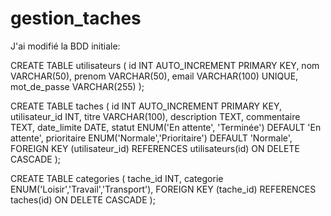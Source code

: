 # gestion_taches
 
 J'ai modifié la BDD initiale:

CREATE TABLE utilisateurs (
    id INT AUTO_INCREMENT PRIMARY KEY,
    nom VARCHAR(50),
    prenom VARCHAR(50),
    email VARCHAR(100) UNIQUE,
    mot_de_passe VARCHAR(255)
);

CREATE TABLE taches (
    id INT AUTO_INCREMENT PRIMARY KEY,
    utilisateur_id INT,
    titre VARCHAR(100),
    description TEXT,
    commentaire TEXT,
    date_limite DATE,
    statut ENUM('En attente', 'Terminée') DEFAULT 'En attente',
    prioritaire ENUM('Normale','Prioritaire') DEFAULT 'Normale',
    FOREIGN KEY (utilisateur_id) REFERENCES utilisateurs(id) ON DELETE CASCADE
);

CREATE TABLE categories (
    tache_id INT,
    categorie ENUM('Loisir','Travail','Transport'),
    FOREIGN KEY (tache_id) REFERENCES taches(id) ON DELETE CASCADE
);